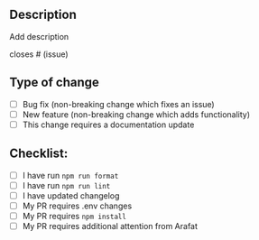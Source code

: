 ## Description

Add description

closes # (issue)

## Type of change

- [ ] Bug fix (non-breaking change which fixes an issue)
- [ ] New feature (non-breaking change which adds functionality)
- [ ] This change requires a documentation update

## Checklist:

- [ ] I have run `npm run format`
- [ ] I have run `npm run lint`
- [ ] I have updated changelog
- [ ] My PR requires .env changes
- [ ] My PR requires `npm install`
- [ ] My PR requires additional attention from Arafat
